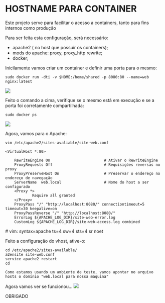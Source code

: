# HOSTNAME PARA CONTAINER
                                            
                                            
                                            
                                            

Este projeto serve para facilitar o acesso a containers, tanto para fins internos como produção

Para ser feita esta configuração, será necessário:

- apache2 ( no host que possuir os containers);
- mods do apache: proxy, proxy_http rewrite;
- docker;

Inicilamente vamos criar um container e definir uma porta para o mesmo:


	sudo docker run -dti -v $HOME:/home/shared -p 8080:80 --name=web nginx:latest
  
  ![](docker-run.png)

Feito o comando a cima, verifique se o mesmo está em execução e se a porta foi corretamente compartilhada:

	
	sudo docker ps

![](docker-ps.png)

Agora, vamos para o Apache:


	vim /etc/apache2/sites-avaliable/site-web.conf

	<VirtualHost *:80>

        RewriteEngine On                        # Ativar o RewriteEngine
        ProxyRequests Off						# Requisições reversas no proxy
        ProxyPreserveHost On 					# Preservar o endereço no endereço de navegação
        ServerName 	web.local					# Nome do host a ser configurado
        <Proxy *>
                Require all granted
        </Proxy>
        ProxyPass "/" "http://localhost:8080/" connectiontimeout=5 timeout=30 keepalive=on
        ProxyPassReverse "/" "http://localhost:8080/"
        ErrorLog ${APACHE_LOG_DIR}/site-web-error.log
        CustomLog ${APACHE_LOG_DIR}/site-web-access.log combined
</VirtualHost>
    # vim: syntax=apache ts=4 sw=4 sts=4 sr noet

Feito a configuração do vhost, ative-o:

	cd /etc/apache2/sites-available/
	a2ensite site-web.conf
	service apache2 restart
	cd

	Como estamos usando um ambiente de teste, vamos apontar no arquivo hosts o domínio "web.local para nossa maquina"

Agora vamos ver se funcionou...
![](file://home/matheus/Videos/mod-proxy-apache-docker.gif)



OBRIGADO
